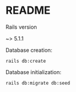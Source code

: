 # README

Rails version

~> 5.1.1

Database creation:

```rails db:create```

Database initialization:

```rails db:migrate db:seed```
